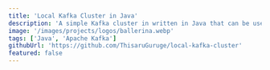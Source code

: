 ```yaml
---
title: 'Local Kafka Cluster in Java'
description: 'A simple Kafka cluster in written in Java that can be used for testing and development purposes in Java. I wrote this as a weekend project to solve a problem I had with testing my Kafka Ballerina module.'
image: '/images/projects/logos/ballerina.webp'
tags: ['Java', 'Apache Kafka']
githubUrl: 'https://github.com/ThisaruGuruge/local-kafka-cluster'
featured: false
---
```


